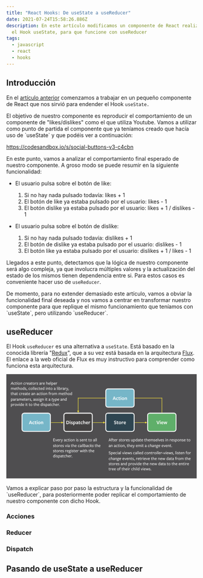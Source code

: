 ```yaml
---
title: "React Hooks: De useState a useReducer"
date: 2021-07-24T15:58:26.886Z
description: En este artículo modificamos un componente de React realizado con
  el Hook useState, para que funcione con useReducer
tags:
  - javascript
  - react
  - hooks
---
```

## Introducción

En el [artículo anterior](https://samutorres.com/blog/react-hooks-usestate) comenzamos a trabajar en un pequeño componente de React que nos sirvió para endender el Hook `useState.`

El objetivo de nuestro componente es reproducir el comportamiento de un componente de "likes/dislikes" como el que utiliza Youtube. Vamos a utilizar como punto de partida el componente que ya teníamos creado que hacía uso de \`useState\` y que podéis ver a continuación:

https://codesandbox.io/s/social-buttons-v3-c4cbn

En este punto, vamos a analizar el comportamiento final esperado de nuestro componente. A groso modo se puede resumir en la siguiente funcionalidad:

* El usuario pulsa sobre el botón de like:

  1. Si no hay nada pulsado todavía: likes + 1
  2. El botón de like ya estaba pulsado por el usuario: likes - 1
  3. El botón dislike ya estaba pulsado por el usuario: likes + 1 / dislikes - 1
* El usuario pulsa sobre el botón de dislike:

  1. Si no hay nada pulsado todavía: dislikes + 1
  2. El botón de dislike ya estaba pulsado por el usuario: dislikes - 1
  3. El botón like ya estaba pulsado por el usuario: dislikes + 1 / likes - 1

Llegados a este punto, detectamos que la lógica de nuestro componente será algo compleja, ya que involucra múltiples valores y la actualización del estado de los mismos tienen dependencia entre si. Para estos casos es conveniente hacer uso de `useReducer`. 

De momento, para no extender demasiado este artículo, vamos a obviar la funcionalidad final deseada y nos vamos a centrar en transformar nuestro componente para que replique el mismo funcionamiento que teníamos con \`useState\`, pero utilizando \`useReducer\`.

## useReducer

El Hook `useReducer` es una alternativa a `useState`. Está basado en la conocida librería "[Redux](https://redux.js.org/)", que a su vez está basada en la arquitectura [Flux](https://facebook.github.io/flux/docs/in-depth-overview/). El enlace a la web oficial de Flux es muy instructivo para comprender como funciona esta arquitectura.

![arquitectura-flux](flux-simple-f8-diagram-explained-1300w.png "arquitectura-flux")

Vamos a explicar paso por paso la estructura y la funcionalidad de \`useReducer\`, para posteriormente poder replicar el comportamiento de nuestro componente con dicho Hook.

### Acciones

### Reducer

### Dispatch

## Pasando de useState a useReducer